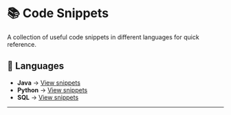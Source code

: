 # 📚 Code Snippets

A collection of useful code snippets in different languages for quick reference.

## 🚀 Languages

- **Java** → [View snippets](java/)
- **Python** → [View snippets](python/)
- **SQL** → [View snippets](sql/)

---
